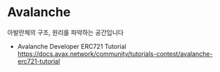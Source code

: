 # Avalanche

아발란체의 구조, 원리를 파악하는 공간입니다

- Avalanche Developer ERC721 Tutorial
https://docs.avax.network/community/tutorials-contest/avalanche-erc721-tutorial
